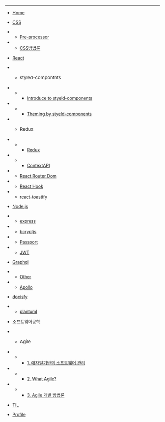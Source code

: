 <hr styled=/>

* [Home](README.md)
* [CSS](/css/README.md)
* * [Pre-processor](/css/pre-processor.md)
* * [CSS방법론](/css/css-methodology.md)
* [React](/react/react.md)
* * <p style="font-size: 15px">styled-compontnts</p>
* * * [Introduce to styeld-components](/react/styledIntro.md)
* * * [Theming by styeld-components](/react/Theming.md)

* * <p style="font-size: 15px">Redux</p>
* * * [Redux](/react/Redux.md)
* * * [ContextAPI](/react/Context.md)

* * [React Router Dom](/react/React-Router-dom.md)
* * [React Hook](/react/React-hook.md)
* * [react-toastify](/react/react-toastify.md)
* [Node.js](/node/node.md)
* * [express](/node/express.md)
* * [bcryptjs](/node/bcryptjs.md)
* * [Passport](/node/passport.md)
* * [JWT](/node/jwt.md)
* [Graphql](/graphql/graphql.md)
* * [Other](/graphql/other.md)
* * [Apollo](/graphql/apollo.md)
*  [docisfy](/docsify/README.md)
* * [plantuml](/docsify/plantuml.md)
* 소프트웨어공학
* * <p style="font-size: 15px">Agile</p>
* * * [1. 애자일기반의 소프트웨어 관리](/swengineering/agile.md)
* * * [2. What Agile?](/swengineering/agile2.md)
* * * [3. Agile 개발 방법론](/swengineering/agile3.md)
*  [TIL](TIL.md)
*  [Profile](Profile.md)

